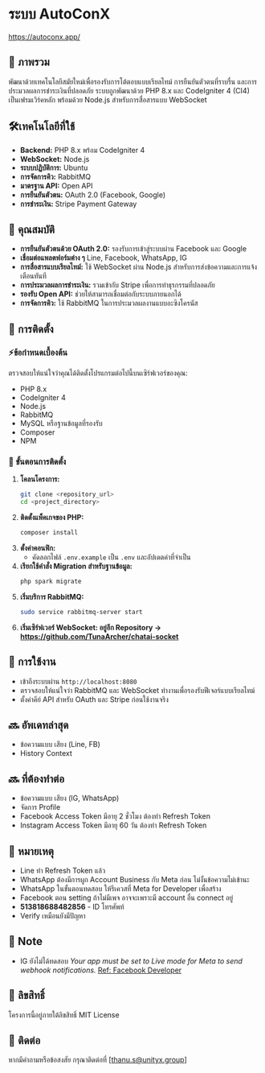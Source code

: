# ระบบ AutoConX 

https://autoconx.app/

## 🎯 ภาพรวม

พัฒนาด้วยเทคโนโลยีสมัยใหม่เพื่อรองรับการโต้ตอบแบบเรียลไทม์ การยืนยันตัวตนที่ราบรื่น และการประมวลผลการชำระเงินที่ปลอดภัย ระบบถูกพัฒนาด้วย PHP 8.x และ CodeIgniter 4 (CI4) เป็นเฟรมเวิร์คหลัก พร้อมด้วย Node.js สำหรับการสื่อสารแบบ WebSocket

## 🛠️เทคโนโลยีที่ใช้

- **Backend:** PHP 8.x พร้อม CodeIgniter 4
- **WebSocket:** Node.js
- **ระบบปฏิบัติการ:** Ubuntu
- **การจัดการคิว:** RabbitMQ
- **มาตรฐาน API:** Open API
- **การยืนยันตัวตน:** OAuth 2.0 (Facebook, Google)
- **การชำระเงิน:** Stripe Payment Gateway

## 🚀 คุณสมบัติ 

- **การยืนยันตัวตนด้วย OAuth 2.0:** รองรับการเข้าสู่ระบบผ่าน Facebook และ Google
- **เชื่อมต่อแพลตฟอร์มต่าง ๆ** Line, Facebook, WhatsApp, IG
- **การสื่อสารแบบเรียลไทม์:** ใช้ WebSocket ผ่าน Node.js สำหรับการส่งข้อความและการแจ้งเตือนทันที
- **การประมวลผลการชำระเงิน:** รวมเข้ากับ Stripe เพื่อการทำธุรกรรมที่ปลอดภัย
- **รองรับ Open API:** ช่วยให้สามารถเชื่อมต่อกับระบบภายนอกได้
- **การจัดการคิว:** ใช้ RabbitMQ ในการประมวลผลงานแบบอะซิงโครนัส

## 🔧 การติดตั้ง

### ⚡ข้อกำหนดเบื้องต้น

ตรวจสอบให้แน่ใจว่าคุณได้ติดตั้งโปรแกรมต่อไปนี้บนเซิร์ฟเวอร์ของคุณ:

- PHP 8.x
- CodeIgniter 4
- Node.js
- RabbitMQ
- MySQL หรือฐานข้อมูลที่รองรับ
- Composer
- NPM

### 📌 ขั้นตอนการติดตั้ง

1. **โคลนโครงการ:**
   ```sh
   git clone <repository_url>
   cd <project_directory>
   ```
2. **ติดตั้งแพ็คเกจของ PHP:**
   ```sh
   composer install
   ```
3. **ตั้งค่าคอนฟิก:**
   - คัดลอกไฟล์ `.env.example` เป็น `.env` และอัปเดตค่าที่จำเป็น
4. **เรียกใช้คำสั่ง Migration สำหรับฐานข้อมูล:**
   ```sh
   php spark migrate
   ```
5. **เริ่มบริการ RabbitMQ:**
   ```sh
   sudo service rabbitmq-server start
   ```
6. **เริ่มเซิร์ฟเวอร์ WebSocket: อยู่อีก Repository -> https://github.com/TunaArcher/chatai-socket**

## 📌 การใช้งาน

- เข้าถึงระบบผ่าน `http://localhost:8080`
- ตรวจสอบให้แน่ใจว่า RabbitMQ และ WebSocket ทำงานเพื่อรองรับฟีเจอร์แบบเรียลไทม์
- ตั้งค่าคีย์ API สำหรับ OAuth และ Stripe ก่อนใช้งานจริง

## 🔜 อัพเดทล่าสุด
- ข้อความแบบ เสียง (Line, FB)
- History Context

## 🔜 ที่ต้องทำต่อ
- ข้อความแบบ เสียง (IG, WhatsApp)
- จัดการ Profile
- Facebook Access Token มีอายุ 2 ชั่วโมง ต้องทำ Refresh Token
- Instagram Access Token มีอายุ 60 วัน ต้องทำ Refresh Token

## 📢 หมายเหตุ
- Line ทำ Refresh Token แล้ว
- WhatsApp ต้องมีการผูก Account Business กับ Meta ก่อน ไม่งั้นข้อความไม่เข้านะ
- WhatsApp ในขั้นตอนทดสอบ ให้รีเควสที่ Meta for Developer เพื่อสร้าง
- Facebook ตอน setting ถ้าไม่มีเพจ อาจจะเพราะมี account อื่น connect อยู่
- **513818688482856** - ID โทรศัพท์
- Verify เหมือนยังมีปัญหา

## 📝 Note 

- IG ยังไม่ได้ทดสอบ _Your app must be set to Live mode for Meta to send webhook notifications._
  [Ref: Facebook Developer](https://developers.facebook.com/docs/instagram-platform/instagram-api-with-instagram-login/webhooks)

## 📜 ลิขสิทธิ์

โครงการนี้อยู่ภายใต้ลิขสิทธิ์ MIT License

## 📧 ติดต่อ

หากมีคำถามหรือข้อสงสัย กรุณาติดต่อที่ [thanu.s@unityx.group]
